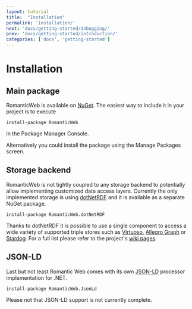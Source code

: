 ```yaml
---
layout: tutorial
title:  "Installation"
permalink: 'installation/'
next: 'docs/getting-started/debugging/'
prev: 'docs/getting-started/introduction/'
categories: ['docs', 'getting-started']
---
```


# Installation

## Main package

RomanticWeb is available on [NuGet][nuget]. The easiest way to include it in your project is to execute

    install-package RomanticWeb

in the Package Manager Console.

Alternatively you could install the package using the Manage Packages screen.

## Storage backend

RomanticWeb is not tightly coupled to any storage backend to potentially allow implementing customized data access
layers. Currently the only implemented storage is using [dotNetRDF][dotNetRDF] and it is available as a separate
NuGet package.

    install-package RomanticWeb.dotNetRDF

Thanks to dotNetRDF it is possible to use a single component to access a wide variety of supported triple stores such as [Virtuoso][Virtuoso], [Allegro Graph][allegro] or [Stardog][stardog]. For a full list please refer to the project's [wiki pages][dnr storage].

## JSON-LD

Last but not least Romantic Web comes with its own [JSON-LD][jsonld] processor implementation for .NET.

    install-package RomanticWeb.JsonLd

Please not that JSON-LD support is not currently complete.

[nuget]: http://nuget.org
[dotNetRDF]: http://dotnetrdf.org
[jsonld]: http://json-ld.org
[dnr storage]: https://bitbucket.org/dotnetrdf/dotnetrdf/wiki/UserGuide/Storage%20API
[Virtuoso]: http://virtuoso.openlinksw.com/
[allegro]: http://franz.com/agraph/allegrograph/
[stardog]: http://stardog.com/